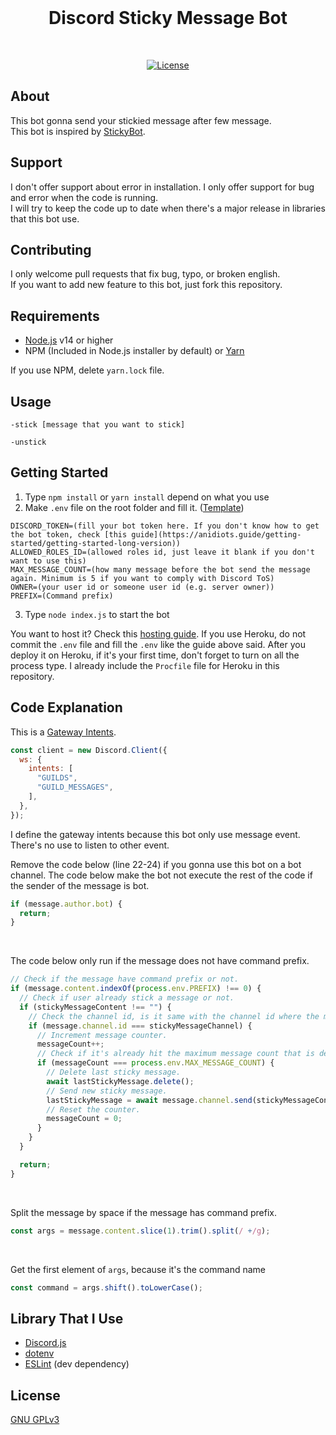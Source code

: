 <div align="center">
  <br />
    <h1>Discord Sticky Message Bot</h1>
  <br />
  <p>
    <a href="https://www.gnu.org/licenses/gpl-3.0.en.html"><img src="https://img.shields.io/badge/License-GPLv3-blue.svg" alt="License" /></a>
  </p>
</div>

## About

This bot gonna send your stickied message after few message.
<br />
This bot is inspired by [StickyBot](https://top.gg/bot/628400349979344919).

## Support

I don't offer support about error in installation. I only offer support for bug and error when the code is running.
<br />
I will try to keep the code up to date when there's a major release in libraries that this bot use.

## Contributing

I only welcome pull requests that fix bug, typo, or broken english. <br />
If you want to add new feature to this bot, just fork this repository.

## Requirements

- [Node.js](https://nodejs.org) v14 or higher
- NPM (Included in Node.js installer by default) or [Yarn](https://yarnpkg.com)

If you use NPM, delete `yarn.lock` file.

## Usage

```
-stick [message that you want to stick]

-unstick
```

## Getting Started

1. Type `npm install` or `yarn install` depend on what you use
2. Make `.env` file on the root folder and fill it. ([Template](https://github.com/LiuAndre/discord-sticky-message-bot/blob/c3a512f5852adf86ae67ca2829898e6cbb00186a/.env))
```env
DISCORD_TOKEN=(fill your bot token here. If you don't know how to get the bot token, check [this guide](https://anidiots.guide/getting-started/getting-started-long-version))
ALLOWED_ROLES_ID=(allowed roles id, just leave it blank if you don't want to use this)
MAX_MESSAGE_COUNT=(how many message before the bot send the message again. Minimum is 5 if you want to comply with Discord ToS)
OWNER=(your user id or someone user id (e.g. server owner))
PREFIX=(Command prefix)
```
3. Type `node index.js` to start the bot

You want to host it? Check this [hosting guide](https://anidiots.guide/hosting).
If you use Heroku, do not commit the `.env` file and fill the `.env` like the guide above said.
After you deploy it on Heroku, if it's your first time, don't forget to turn on all the process type. I already include the `Procfile` file for Heroku in this repository.

## Code Explanation

This is a [Gateway Intents](https://discord.com/developers/docs/topics/gateway#gateway-intents).
```javascript
const client = new Discord.Client({
  ws: {
    intents: [
      "GUILDS",
      "GUILD_MESSAGES",
    ],
  },
});
```
I define the gateway intents because this bot only use message event. There's no use to listen to other event.
<br />

Remove the code below (line 22-24) if you gonna use this bot on a bot channel.
The code below make the bot not execute the rest of the code if the sender of the message is bot.
```javascript
if (message.author.bot) {
  return;
}
```
<br />

The code below only run if the message does not have command prefix.
```javascript
// Check if the message have command prefix or not.
if (message.content.indexOf(process.env.PREFIX) !== 0) {
  // Check if user already stick a message or not.
  if (stickyMessageContent !== "") {
    // Check the channel id, is it same with the channel id where the message is stickied.
    if (message.channel.id === stickyMessageChannel) {
      // Increment message counter.
      messageCount++;
      // Check if it's already hit the maximum message count that is defined.
      if (messageCount === process.env.MAX_MESSAGE_COUNT) {
        // Delete last sticky message.
        await lastStickyMessage.delete();
        // Send new sticky message.
        lastStickyMessage = await message.channel.send(stickyMessageContent);
        // Reset the counter.
        messageCount = 0;
      }
    }
  }

  return;
}
```
<br />

Split the message by space if the message has command prefix.
```javascript
const args = message.content.slice(1).trim().split(/ +/g);
```
<br />

Get the first element of `args`, because it's the command name
```javascript
const command = args.shift().toLowerCase();
```

## Library That I Use

- [Discord.js](https://github.com/discordjs/discord.js)
- [dotenv](https://github.com/motdotla/dotenv)
- [ESLint](https://github.com/eslint/eslint) (dev dependency)

## License

[GNU GPLv3](https://choosealicense.com/licenses/gpl-3.0/)
